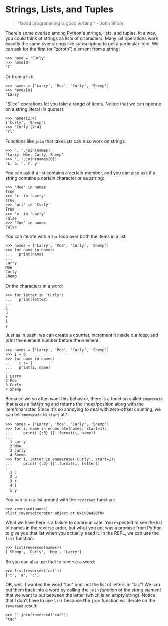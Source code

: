 # Strings, Lists, and Tuples

> "Good programming is good writing." - John Shore

There's some overlap among Python's strings, lists, and tuples.  In a way, you could think of strings as lists of characters.  Many list operations work exactly the same over strings like subscripting to get a particular item. We can ask for the first (or "zeroth") element from a string:

````
>>> name = 'Curly'
>>> name[0]
'C'
````

Or from a list:

````
>>> names = ['Larry', 'Moe', 'Curly', 'Shemp']
>>> names[0]
'Larry'
````

"Slice" operations let you take a range of items. Notice that we can operate on a string literal (in quotes):

````
>>> names[2:4]
['Curly', 'Shemp']
>>> 'Curly'[2:4]
'rl'
````

Functions like `join` that take lists can also work on strings:

````
>>> ', '.join(names)
'Larry, Moe, Curly, Shemp'
>>> ', '.join(names[0])
'L, a, r, r, y'
````

You can ask if a list contains a certain member, and you can also ask if a string contains a certain character or substring:

````
>>> 'Moe' in names
True
>>> 'r' in 'Larry'
True
>>> 'url' in 'Curly'
True
>>> 'x' in 'Larry'
False
>>> 'Joe' in names
False
````

You can iterate with a `for` loop over both the items in a list:

````
>>> names = ['Larry', 'Moe', 'Curly', 'Shemp']
>>> for name in names:
...   print(name)
...
Larry
Moe
Curly
Shemp
````

Or the characters in a word:

````
>>> for letter in 'Curly':
...   print(letter)
...
C
u
r
l
y
````

Just as in bash, we can create a counter, increment it inside our loop, and print the element number before the element:

````
>>> names = ['Larry', 'Moe', 'Curly', 'Shemp']
>>> i = 0
>>> for name in names:
...   i += 1
...   print(i, name)
...
1 Larry
2 Moe
3 Curly
4 Shemp
````

Because we so often want this behavior, there is a function called `enumerate` that takes a list/string and returns the index/position along with the item/character. Since it's so annoying to deal with zero-offset counting, we can tell `enumerate` to `start` at 1:

````
>>> names = ['Larry', 'Moe', 'Curly', 'Shemp']
>>> for i, name in enumerate(names, start=1):
...     print('{:3} {}'.format(i, name))
...
  1 Larry
  2 Moe
  3 Curly
  4 Shemp
>>> for i, letter in enumerate('Curly', start=1):
...     print('{:3} {}'.format(i, letter))
...
  1 C
  2 u
  3 r
  4 l
  5 y
````

You can turn a list around with the `reversed` function:

````
>>> reversed(names)
<list_reverseiterator object at 0x109e490f0>
````

What we have here is a failure to communicate. You expected to see the list of names in the reverse order, but what you got was a promise from Python to give you that list when you actually need it. In the REPL, we can use the `list` function:

````
>>> list(reversed(names))
['Shemp', 'Curly', 'Moe', 'Larry']
````

So you can also use that to reverse a word:

````
>>> list(reversed('cat'))
['t', 'a', 'c']
````

OK, well, I wanted the word "tac" and not the list of letters in "tac"! We can put them back into a word by calling the `join` *function* of the *string element* that we want to put between the letter (which is an empty string). Notice that I don't have to use `list` because the `join` function will iterate on the `reversed` result:

````
>>> ''.join(reversed('cat'))
'tac'
````
